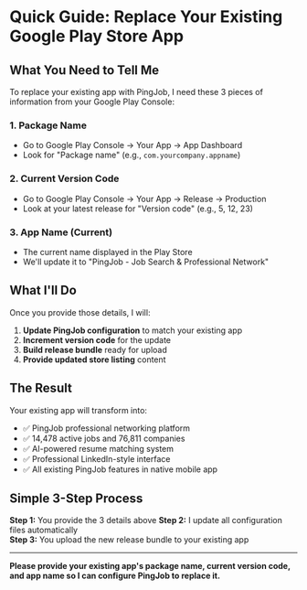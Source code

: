 # Quick Guide: Replace Your Existing Google Play Store App

## What You Need to Tell Me

To replace your existing app with PingJob, I need these 3 pieces of information from your Google Play Console:

### 1. Package Name
- Go to Google Play Console → Your App → App Dashboard
- Look for "Package name" (e.g., `com.yourcompany.appname`)

### 2. Current Version Code  
- Go to Google Play Console → Your App → Release → Production
- Look at your latest release for "Version code" (e.g., 5, 12, 23)

### 3. App Name (Current)
- The current name displayed in the Play Store
- We'll update it to "PingJob - Job Search & Professional Network"

## What I'll Do

Once you provide those details, I will:

1. **Update PingJob configuration** to match your existing app
2. **Increment version code** for the update  
3. **Build release bundle** ready for upload
4. **Provide updated store listing** content

## The Result

Your existing app will transform into:
- ✅ PingJob professional networking platform
- ✅ 14,478 active jobs and 76,811 companies
- ✅ AI-powered resume matching system
- ✅ Professional LinkedIn-style interface
- ✅ All existing PingJob features in native mobile app

## Simple 3-Step Process

**Step 1:** You provide the 3 details above
**Step 2:** I update all configuration files automatically  
**Step 3:** You upload the new release bundle to your existing app

---

**Please provide your existing app's package name, current version code, and app name so I can configure PingJob to replace it.**